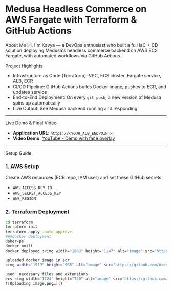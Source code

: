 # Medusa Headless Commerce on AWS Fargate with Terraform & GitHub Actions 

About Me
Hi, I'm Kavya — a DevOps enthusiast who built a full IaC + CD solution deploying Medusa's headless commerce backend on AWS ECS Fargate, with automated workflows via GitHub Actions.

 Project Highlights
- Infrastructure as Code (Terraform): VPC, ECS cluster, Fargate service, ALB, ECR
- CI/CD Pipeline: GitHub Actions builds Docker image, pushes to ECR, and updates service
- End-to-End Deployment: On every `git push`, a new version of Medusa spins up automatically
- Live Output: See Medusa backend running and responding

---
 Live Demo & Final Video
- **Application URL**: `https://<YOUR_ALB_ENDPOINT>`
- **Video Demo**: [YouTube - Demo with face overlay](https://youtu.be/YOUR_VIDEO_ID)

---

Setup Guide

### 1. AWS Setup
Create AWS resources (ECR repo, IAM user) and set these GitHub secrets:
- `AWS_ACCESS_KEY_ID`
- `AWS_SECRET_ACCESS_KEY`
- `AWS_REGION`

### 2. Terraform Deployment
```bash
cd terraform
terraform init
terraform apply -auto-approve
###docker deployment
doker-ps
docker-built
docker deployed :<img width="1888" height="1147" alt="image" src="https://github.com/user-attachments/assets/9420ff17-5fd2-4abb-b360-dd4852f65c45" />

uploaded docker image in ecr
<img width="1919" height="965" alt="image" src="https://github.com/user-attachments/assets/89413b47-904c-49c8-b1dc-5279a747830c" />

used  necessary files and extensions
ecs <img width="1724" height="740" alt="image" src="https://github.com/user-attachments/assets/3448aca4-fd7e-4a3d-a084-36922d8f6107" />
![Uploading image.png…]()


